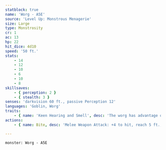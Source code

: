 ```yaml
---
statblock: true
name: 'Worg - A5E'
source: 'Level Up: Monstrous Menagerie'
size: Large
type: Monstrosity
cr: 1
ac: 13
hp: 22
hit_dice: 4d10
speed: '50 ft.'
stats:
    - 14
    - 12
    - 10
    - 6
    - 10
    - 8
skillsaves:
    - { perception: 2 }
    - { stealth: 3 }
senses: 'darkvision 60 ft., passive Perception 12'
languages: 'Goblin, Worg'
traits:
    - { name: 'Keen Hearing and Smell', desc: 'The worg has advantage on Perception checks that rely on hearing and smell.' }
actions:
    - { name: Bite, desc: 'Melee Weapon Attack: +4 to hit, reach 5 ft., one target. Hit: 9 (2d6+2) piercing damage. If the target is a creature, it makes a DC 13 Strength saving throw, falling prone on a failure.' }

---
```

```statblock
monster: Worg - A5E
```
